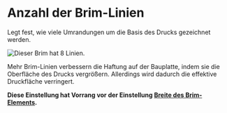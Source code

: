 Anzahl der Brim-Linien
====
Legt fest, wie viele Umrandungen um die Basis des Drucks gezeichnet werden.

![Dieser Brim hat 8 Linien.](../../../articles/images/brim_width.svg)

Mehr Brim-Linien verbessern die Haftung auf der Bauplatte, indem sie die Oberfläche des Drucks vergrößern. Allerdings wird dadurch die effektive Druckfläche verringert.

**Diese Einstellung hat Vorrang vor der Einstellung [Breite des Brim-Elements](brim_width.md).**